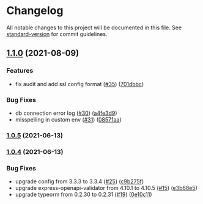 # Changelog

All notable changes to this project will be documented in this file. See [standard-version](https://github.com/conventional-changelog/standard-version) for commit guidelines.

## [1.1.0](https://github.com/MapColonies/discrete-agent-db/compare/v1.0.5...v1.1.0) (2021-08-09)


### Features

* fix audit and add ssl config format ([#35](https://github.com/MapColonies/discrete-agent-db/issues/35)) ([701dbbc](https://github.com/MapColonies/discrete-agent-db/commit/701dbbc51b0303c5b6600ce83c43958052f7c41e))


### Bug Fixes

* db connection error log ([#30](https://github.com/MapColonies/discrete-agent-db/issues/30)) ([a4fe3d9](https://github.com/MapColonies/discrete-agent-db/commit/a4fe3d97281af6f0e034951eed696b4feb5c6a6d))
* misspelling in custom env ([#31](https://github.com/MapColonies/discrete-agent-db/issues/31)) ([08571aa](https://github.com/MapColonies/discrete-agent-db/commit/08571aaad04ea045d17d90a65e9bd21fcc543d66))

### [1.0.5](https://github.com/MapColonies/discrete-agent-db/compare/v1.0.4...v1.0.5) (2021-06-13)

### [1.0.4](https://github.com/MapColonies/discrete-agent-db/compare/v1.0.3...v1.0.4) (2021-06-13)


### Bug Fixes

* upgrade config from 3.3.3 to 3.3.4 ([#25](https://github.com/MapColonies/discrete-agent-db/issues/25)) ([c9b275f](https://github.com/MapColonies/discrete-agent-db/commit/c9b275fee9c4a32e93f29c3f3dfc47f698b03e5e))
* upgrade express-openapi-validator from 4.10.1 to 4.10.5 ([#15](https://github.com/MapColonies/discrete-agent-db/issues/15)) ([e3b68e5](https://github.com/MapColonies/discrete-agent-db/commit/e3b68e5f1955c5f62c1b0104cd63884e4f9784c4))
* upgrade typeorm from 0.2.30 to 0.2.31 ([#19](https://github.com/MapColonies/discrete-agent-db/issues/19)) ([0e10c11](https://github.com/MapColonies/discrete-agent-db/commit/0e10c112748a82eac257c5b99089046dd79ec922))
